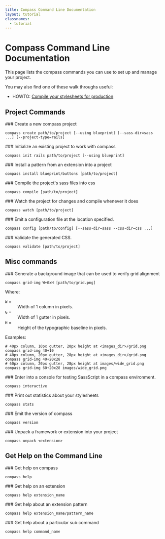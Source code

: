 ```yaml
---
title: Compass Command Line Documentation
layout: tutorial
classnames:
  - tutorial
---
```

Compass Command Line Documentation
==================================

This page lists the compass commands you can use to set up and manage your project.

You may also find one of these walk throughs useful:

* HOWTO: [Compile your stylesheets for production](/tutorials/production-css/)

<!--
Extensions Commands
-------------------

### install a global extension. probably requires sudo.

    compass extension install extension_name 

### install an extension into a project
    compass extension unpack extension_name [path/to/project]

### uninstall a local or global extension. global extensions will require sudo.

    compass extension uninstall extension_name [path/to/project]

### list the extensions in the project

    compass extensions list

### list the extensions available for install

    compass extensions available
-->

Project Commands
----------------
<a name="create"/>
### Create a new compass project

    compass create path/to/project [--using blueprint] [--sass-dir=sass ...] [--project-type=rails]

<a name="init"/>
### Initialize an existing project to work with compass

    compass init rails path/to/project [--using blueprint]

<a name="install"/>
### Install a pattern from an extension into a project

    compass install blueprint/buttons [path/to/project]

<a name="compile"/>
### Compile the project's sass files into css

    compass compile [path/to/project]

<a name="watch"/>
### Watch the project for changes and compile whenever it does

    compass watch [path/to/project]

<a name="config"/>
### Emit a configuration file at the location specified.

    compass config [path/to/config] [--sass-dir=sass --css-dir=css ...]

<a name="validate"/>
### Validate the generated CSS.

    compass validate [path/to/project]

Misc commands
-------------

<a name="grid-img"/>
### Generate a background image that can be used to verify grid alignment

    compass grid-img W+GxH [path/to/grid.png]

Where:
<dl class="table">
  <dg><dt><code>W</code> = </dt><dd>Width of 1 column in pixels.</dd></dg>
  <dg><dt><code>G</code> = </dt><dd>Width of 1 gutter in pixels.</dd></dg>
  <dg><dt><code>H</code> = </dt><dd>Height of the typographic baseline in pixels.</dd></dg>
</dl>
Examples:

    # 40px column, 10px gutter, 20px height at <images_dir>/grid.png
    compass grid-img 40+10
    # 40px column, 20px gutter, 28px height at <images_dir>/grid.png
    compass grid-img 40+20x28
    # 60px column, 20px gutter, 28px height at images/wide_grid.png
    compass grid-img 60+20x28 images/wide_grid.png

<a name="interactive"/>
### Enter into a console for testing SassScript in a compass environment.

    compass interactive

<a name="stats"/>
### Print out statistics about your stylesheets

    compass stats

<a name="version"/>
### Emit the version of compass

    compass version

<a name="unpack"/>
### Unpack a framework or extension into your project

    compass unpack <extension>

Get Help on the Command Line
----------------------------

<a name="help"/>
### Get help on compass

    compass help

<a name="help-extension"/>
### Get help on an extension

    compass help extension_name

<a name="help-pattern"/>
### Get help about an extension pattern

    compass help extension_name/pattern_name

<a name="help-command"/>
### Get help about a particular sub command

    compass help command_name

